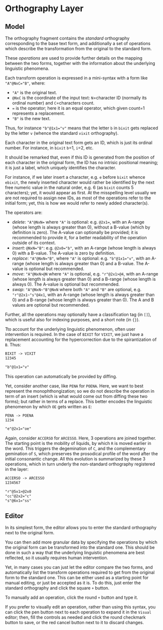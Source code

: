 # Orthography Layer

## Model

The orthography fragment contains the *standard* orthography corresponding to the base text form, and additionally a set of operations which describe the transformation from the original to the standard form.

These *operations* are used to provide further details on the mapping between the two forms, together with the information about the underlying linguistic phenomena.

Each transform operation is expressed in a mini-syntax with a form like `"A"@NxC="B"`, where:

- `"A"` is the original text.
- `@NxC` is the coordinate of the input text: `N`=character ID (normally its ordinal number) and `C`=characters count.
- `=` is the operator; here it is an equal operator, which given count=1 represents a replacement.
- `"B"` is the new text.

Thus, for instance `"b"@1x1="v"` means that the letter `b` in `bixit` gets replaced by the letter `v` (whence the standard `vixit` orthography).

Each character in the original text form gets an ID, which is just its ordinal number. For instance, in `bixit` `b`=1, `i`=2, etc.

It should be remarked that, even if this ID is generated from the position of each character in the original form, the ID has no intrisic positional meaning; it is just a label, which uniquely identifies the character.

For instance, if we later insert a character, e.g. `e` before `bixit` whence `ebixit`, the newly inserted character would rather be identified by the next free numeric value in the natural order, e.g. 6 (as `bixit` counts 5 characters); yet, it would appear as first. At the misspelling level usually we are not required to assign new IDs, as most of the operations refer to the initial form; yet, this is how we would refer to newly added character(s).

The operators are:

- *delete*: `"A"@NxN=` where `"A"` is optional: e.g. `@2x1=`, with an A-range (whose length is always greater than 0), without a B-value (which by definition is zero). The A-value can optionally be provided; it is recommended to provide it, for a better readability of the operation outside of its context.
- *insert*: `@NxN="B"`: e.g. `@2x0="b"`, with an A-range (whose length is always 0) with a B-value. The A-value is zero by definition.
- *replace*: `"A"@NxN="B"`, where `"A"` is optional: e.g. `"b"@1x1="v"`, with an A-range (whose length is always greater than 0) and a B-value. The A-value is optional but recommended.
- *move*: `"A"@NxN>@N` where `"A"` is optional, e.g. `"r"@2x1>@4`, with an A-range (whose length is always greater than 0) and a B-range (whose length is always 0). The A-value is optional but recommended.
- *swap*: `"A"@NxN~"B"@NxN` where both `"A"` and `"B"` are optional, e.g. `"r"@2x1~"s"@4x1`, with an A-range (whose length is always greater than 0) and a B-range (whose length is always greater than 0). The A and B values are optional but recommended.

Further, all the operations may optionally have a classification tag (in `[]`), which is useful also for indexing purposes, and a short note (in `{}`).

Tto account for the underlying linguistic phenomenon, often user intervention is required. In the case of `BIXIT` for `VIXIT`, we just have a replacement accounting for the hypercorrection due to the spirantization of `B`. Thus:

```txt
BIXIT -> VIXIT
12345

"b"@1x1="v"
```

This operation can automatically be provided by diffing.

Yet, consider another case, like `PENA` for `POENA`. Here, we want to best represent the monophthongization; so we do not describe the operation in term of an insert (which is what would come out from diffing these two forms); but rather in terms of a replace. This better encodes the linguistic phenomenon by which `OE` gets written as `E`:

```txt
PENA -> POENA
1234

"e"@2x1="oe"
```

Again, consider `ACCERSO` for `ARCESSO`. Here, 3 operations are joined together. The starting point is the mobility of liquids, by which `R` is moved earlier in the word. This triggers the degemination of `C`, and the complementary gemination of `S`, which preserves the prosodical profile of the word after the initial consonantic change. All this evolution is summarized by these 3 operations, which in turn underly the non-standard orthography registered in the layer:

```txt
ACCERSO -> ARCESSO
1234567

"r"@5x1>@2x0
"cc"@2x2="c"
"s"@6x1="ss"
```

## Editor

In its simplest form, the editor allows you to enter the standard orthography next to the original form.

You can then add more granular data by specifying the operations by which the original form can be transformed into the standard one. This should be done in such a way that the underlying linguistic phenomena are best reflected, so it usually requires human intervention.

Yet, in many cases you can just let the editor compare the two forms, and automatically list the transform operations required to get from the original form to the standard one. This can be either used as a starting point for manual editing, or just be accepted as it is. To do this, just enter the standard orthography and click the square `+` button.

To manually add an operation, click the round `+` button and type it.

If you prefer to visually edit an operation, rather than using this syntax, you can click the pen button next to each operation to expand it in the `Visual` editor; then, fill the controls as needed and click the round checkmark button to save, or the red cancel button next to it to discard changes.
